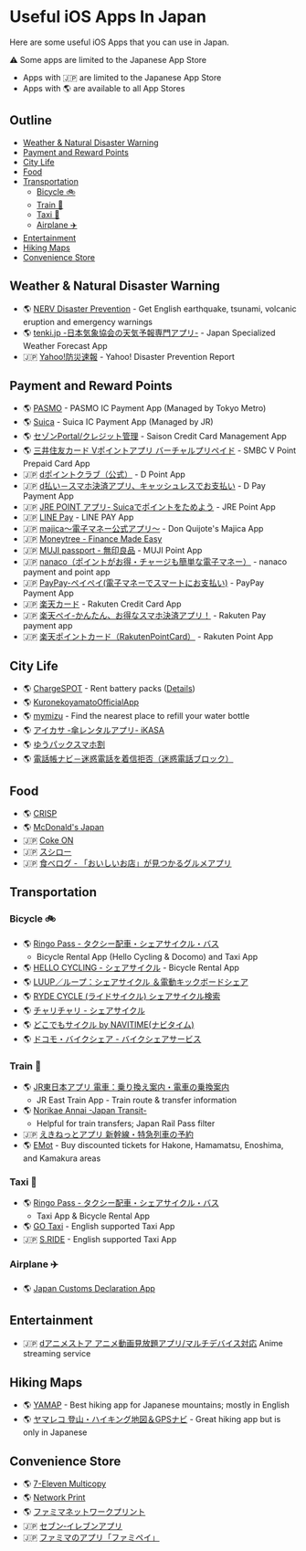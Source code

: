 # Useful iOS Apps In Japan

Here are some useful iOS Apps that you can use in Japan.

⚠️ Some apps are limited to the Japanese App Store
* Apps with 🇯🇵 are limited to the Japanese App Store
* Apps with 🌎 are available to all App Stores


## Outline <!-- omit in toc -->

* [Weather \& Natural Disaster Warning](#weather--natural-disaster-warning)
* [Payment and Reward Points](#payment-and-reward-points)
* [City Life](#city-life)
* [Food](#food)
* [Transportation](#transportation)
  * [Bicycle 🚲](#bicycle)
  * [Train 🚂](#train)
  * [Taxi 🚕](#taxi)
  * [Airplane ✈️](#airplane)
* [Entertainment](#entertainment)
* [Hiking Maps](#hiking-maps)
* [Convenience Store](#convenience-store)


## Weather & Natural Disaster Warning

* 🌎 [NERV Disaster Prevention](https://apps.apple.com/us/app/id1472338480?l=en) - Get English earthquake, tsunami, volcanic eruption and emergency warnings
* 🌎 [tenki.jp -日本気象協会の天気予報専門アプリ-](https://apps.apple.com/us/app/id433865746?l=en) - Japan Specialized Weather Forecast App
* 🇯🇵 [Yahoo!防災速報](https://apps.apple.com/jp/app/id481914139?l=en) - Yahoo! Disaster Prevention Report


## Payment and Reward Points

* 🌎 [PASMO](https://apps.apple.com/us/app/pasmo/id1489151487?l=en) - PASMO IC Payment App (Managed by Tokyo Metro)
* 🌎 [Suica](https://apps.apple.com/us/app/id1156875272?l=en) - Suica IC Payment App (Managed by JR)
* 🌎 [セゾンPortal/クレジット管理](https://apps.apple.com/us/app/id896132217?l=en) - Saison Credit Card Management App
* 🌎 [三井住友カード Vポイントアプリ バーチャルプリペイド](https://apps.apple.com/us/app/id1504833985?l=en) - SMBC V Point Prepaid Card App
* 🇯🇵 [dポイントクラブ（公式）](https://apps.apple.com/jp/app/id821434357?l=en) - D Point App
* 🇯🇵 [d払い－スマホ決済アプリ、キャッシュレスでお支払い](https://apps.apple.com/jp/app/id1328132872?l=en) - D Pay Payment App
* 🇯🇵 [JRE POINT アプリ- Suicaでポイントをためよう](https://apps.apple.com/jp/app/id1081293054?l=en) - JRE Point App
* 🇯🇵 [LINE Pay](https://apps.apple.com/jp/app/id1449817412?l=en) - LINE PAY App
* 🇯🇵 [majica～電子マネー公式アプリ～](https://apps.apple.com/jp/app/id1001883210?l=en) - Don Quijote's Majica App
* 🇯🇵 [Moneytree - Finance Made Easy](https://apps.apple.com/jp/app/id586847189?l=en)
* 🇯🇵 [MUJI passport - 無印良品](https://apps.apple.com/jp/app/id631993791?l=en) - MUJI Point App
* 🇯🇵 [nanaco（ポイントがお得・チャージも簡単な電子マネー）](https://apps.apple.com/jp/app/id1540014396?l=en) - nanaco payment and point app
* 🇯🇵 [PayPay-ペイペイ(電子マネーでスマートにお支払い)](https://apps.apple.com/jp/app/id1435783608?l=en) - PayPay Payment App
* 🇯🇵 [楽天カード](https://apps.apple.com/jp/app/id570105907?l=en) - Rakuten Credit Card App
* 🇯🇵 [楽天ペイ-かんたん、お得なスマホ決済アプリ！](https://apps.apple.com/jp/app/id1139755229?l=en) - Rakuten Pay payment app
* 🇯🇵 [楽天ポイントカード（RakutenPointCard）](https://apps.apple.com/jp/app/id911334571?l=en) - Rakuten Point App


## City Life

* 🌎 [ChargeSPOT](https://apps.apple.com/us/app/id1272481966?l=en) - Rent battery packs ([Details](https://metropolisjapan.com/chargespot/))
* 🌎 [KuronekoyamatoOfficialApp](https://apps.apple.com/us/app/id484435888?l=en)
* 🌎 [mymizu](https://apps.apple.com/us/app/id1480535233?l=en) - Find the nearest place to refill your water bottle
* 🌎 [アイカサ -傘レンタルアプリ- iKASA](https://apps.apple.com/us/app/id1506370081?l=en)
* 🌎 [ゆうパックスマホ割](https://apps.apple.com/us/app/id1428440878?l=en)
* 🌎 [電話帳ナビ－迷惑電話を着信拒否（迷惑電話ブロック）](https://apps.apple.com/us/app/id1024396744?l=en)


## Food

* 🌎 [CRISP](https://apps.apple.com/us/app/id1526776438?l=en)
* 🌎 [McDonald's Japan](https://apps.apple.com/us/app/id413618155?l=en)
* 🇯🇵 [Coke ON](https://apps.apple.com/jp/app/id1088184021?l=en)
* 🇯🇵 [スシロー](https://apps.apple.com/jp/app/id551682016?l=en)
* 🇯🇵 [食べログ - 「おいしいお店」が見つかるグルメアプリ](https://apps.apple.com/jp/app/id763377066?l=en)


## Transportation


### Bicycle 🚲

* 🌎 [Ringo Pass - タクシー配車・シェアサイクル・バス](https://apps.apple.com/us/app/id1471958903?l=en)
  * Bicycle Rental App (Hello Cycling & Docomo) and Taxi App
* 🌎 [HELLO CYCLING - シェアサイクル](https://apps.apple.com/us/app/id1216653677?l=en) - Bicycle Rental App
* 🌎 [LUUP／ループ：シェアサイクル ＆電動キックボードシェア](https://apps.apple.com/us/app/id1445630390?l=en)
* 🌎 [RYDE CYCLE (ライドサイクル) シェアサイクル検索](https://apps.apple.com/us/app/id1447119108?l=en)
* 🌎 [チャリチャリ - シェアサイクル](https://apps.apple.com/us/app/id1341611829?l=en)
* 🌎 [どこでもサイクル by NAVITIME(ナビタイム)](https://apps.apple.com/us/app/id1453371753?l=en)
* 🌎 [ドコモ・バイクシェア - バイクシェアサービス](https://apps.apple.com/us/app/id1475196715?l=en)


### Train 🚂

* 🌎 [JR東日本アプリ 電車：乗り換え案内・電車の乗換案内](https://apps.apple.com/us/app/id820004378?l=en)
  * JR East Train App - Train route & transfer information
* 🌎 [Norikae Annai -Japan Transit-](https://apps.apple.com/us/app/id299490481?l=en)
  * Helpful for train transfers; Japan Rail Pass filter
* 🇯🇵 [えきねっとアプリ 新幹線・特急列車の予約](https://apps.apple.com/jp/app/id1484923959?l=en)
* 🌎 [EMot](https://apps.apple.com/us/app/id1472652885?l=en) - Buy discounted tickets for Hakone, Hamamatsu, Enoshima, and Kamakura areas


### Taxi 🚕

* 🌎 [Ringo Pass - タクシー配車・シェアサイクル・バス](https://apps.apple.com/us/app/id1471958903?l=en)
  * Taxi App & Bicycle Rental App
* 🌎 [GO Taxi](https://apps.apple.com/us/app/id1254341709?l=en) - English supported Taxi App
* 🇯🇵 [S.RIDE](https://apps.apple.com/jp/app/id1458325928?l=en) - English supported Taxi App


### Airplane ✈️

* 🌎 [Japan Customs Declaration App](https://apps.apple.com/us/app/id1454991621?l=en)


## Entertainment

* 🇯🇵 [dアニメストア アニメ動画見放題アプリ/マルチデバイス対応](https://apps.apple.com/jp/app/id728214964?l=en)  Anime streaming service


## Hiking Maps

* 🌎 [YAMAP](https://apps.apple.com/us/app/id558780450?l=en) - Best hiking app for Japanese mountains; mostly in English
* 🌎 [ヤマレコ 登山・ハイキング地図＆GPSナビ](https://apps.apple.com/us/app/id1121091790?l=en) - Great hiking app but is only in Japanese


## Convenience Store

* 🌎 [7-Eleven Multicopy](https://apps.apple.com/us/app/id1562641276?l=en)
* 🌎 [Network Print](https://apps.apple.com/us/app/id454644833?l=en)
* 🌎 [ファミマネットワークプリント](https://apps.apple.com/us/app/id1454750155?l=en)
* 🇯🇵 [セブン‐イレブンアプリ](https://apps.apple.com/jp/app/id1039171609?l=en)
* 🇯🇵 [ファミマのアプリ「ファミペイ」](https://apps.apple.com/jp/app/id1138196572?l=en)
